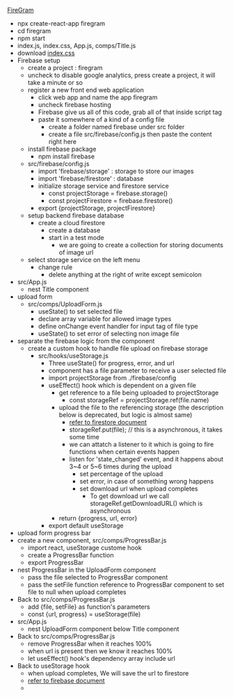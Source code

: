[FireGram](https://www.youtube.com/watch?v=vUe91uOx7R0)

* npx create-react-app firegram
* cd firegram
* npm start
* index.js, index.css, App.js, comps/Title.js
* download [index.css](https://github.com/iamshaunjp/firegram/blob/starter-files/src/index.css)
* Firebase setup
  * create a project : firegram
  * uncheck to disable google analytics, press create a project, it will take a minute or so
  * register a new front end web application
    * click web app and name the app firegram
    * uncheck firebase hosting
    * Firebase give us all of this code, grab all of that inside script tag
    * paste it somewhere of a kind of a config file
      * create a folder named firebase under src folder
      * create a file src/firebase/config.js then paste the content right here
  * install firebase package
    * npm install firebase
  * src/firebase/config.js
    * import 'firebase/storage'    : storage to store our images
    * import 'firebase/firestore'  : database 
    * initialize storage service and firestore service
      * const projectStorage = firebase.storage()
      * const projectFirestore = firebase.firestore()
    * export {projectStorage, projectFirestore}
  * setup backend firebase database
    * create a cloud firestore 
      * create a database
      * start in a test mode
        * we are going to create a collection for storing documents of image url 
  * select storage service on the left menu
    * change rule
      * delete anything at the right of write except semicolon
* src/App.js
  * nest Title component
* upload form
  * src/comps/UploadForm.js
    * useState() to set selected file
    * declare array variable for allowed image types
    * define onChange event handler for input tag of file type
    * useState() to set error of selecting non image file
* separate the firebase logic from the component
  * create a custom hook to handle file upload on firebase storage
    * src/hooks/useStorage.js
      * Three useState() for progress, error, and url
      * component has a file parameter to receive a user selected file 
      * import projectStorage from ./firebase/config
      * useEffect() hook which is dependent on a given file 
        * get reference to a file being uploaded to projectStorage
          * const storageRef = projectStorage.ref(file.name) 
        * upload the file to the referencing storage (the description below is deprecated, but logic is almost same)
          * [refer to firestore document](https://firebase.google.com/docs/storage/web/upload-files)
          * storageRef.put(file); // this is a asynchronous, it takes some time
          * we can attatch a listener to it which is going to fire functions when certain events happen
          * listen for 'state_changed' event, and it happens about 3~4 or 5~6 times during the upload
            * set percentage of the upload
            * set error, in case of something wrong happens
            * set download url when upload completes
              * To get download url we call storageRef.getDownloadURL() which is asynchronous 
        * return {progress, url, error}
      * export default useStorage
* upload form progress bar
* create a new component, src/comps/ProgressBar.js
  * import react, useStorage custome hook
  * create a ProgressBar function
  * export ProgressBar
* nest ProgressBar in the UploadForm component 
  * pass the file selected to ProgressBar component
  * pass the setFile function reference to ProgressBar component to set file to null when upload completes
* Back to src/comps/ProgressBar.js
  * add {file, setFile} as function's parameters  
  * const {url, progress} = useStorage(file)
* src/App.js
  * nest UploadForm component below Title component
* Back to src/comps/ProgressBar.js
  * remove ProgressBar when it reaches 100%
  * when url is present then we know it reaches 100%
  * let useEffect() hook's dependency array include url
* Back to useStorage hook
  * when upload completes, We will save the url to firestore
  * [refer to firebase document](https://firebase.google.com/docs/firestore/quickstart)
  *  